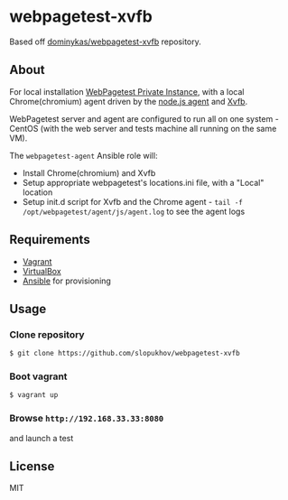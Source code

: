 # webpagetest-xvfb

Based off [dominykas/webpagetest-xvfb](https://github.com/dominykas/webpagetest-xvfb) repository.

## About

For local installation [WebPagetest Private Instance](https://github.com/WPO-Foundation/webpagetest), with a local Chrome(chromium) agent driven by the [node.js agent](https://sites.google.com/a/webpagetest.org/docs/private-instances/node-js-agent/setup) and [Xvfb](http://en.wikipedia.org/wiki/Xvfb).

WebPagetest server and agent are configured to run all on one system -
CentOS
(with the web server and tests machine all running on the same VM).

The `webpagetest-agent` Ansible role will:

- Install Chrome(chromium) and Xvfb
- Setup appropriate webpagetest's locations.ini file, with a "Local"
  location
- Setup init.d script for Xvfb and the Chrome agent - `tail -f
  /opt/webpagetest/agent/js/agent.log` to see the agent logs

## Requirements

* [Vagrant](http://vagrantup.com/)
* [VirtualBox](http://virtualbox.org)
* [Ansible](http://ansible.com/) for provisioning

## Usage

### Clone repository

```sh
$ git clone https://github.com/slopukhov/webpagetest-xvfb
```

### Boot vagrant

```sh
$ vagrant up
```

### Browse `http://192.168.33.33:8080`

and launch a test

## License

MIT
